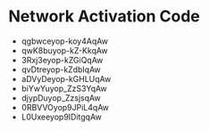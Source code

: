 # Network Activation Code
* qgbwceyop-koy4AqAw
* qwK8buyop-kZ-KkqAw
* 3Rxj3eyop-kZGiQqAw
* qvDtreyop-kZdbIqAw
* aDVyDeyop-kGHLUqAw
* biYwYuyop_ZzS3YqAw
* djypDuyop_ZzsjsqAw
* 0RBVVOyop9JPiL4qAw
* L0Uxeeyop9IDitgqAw